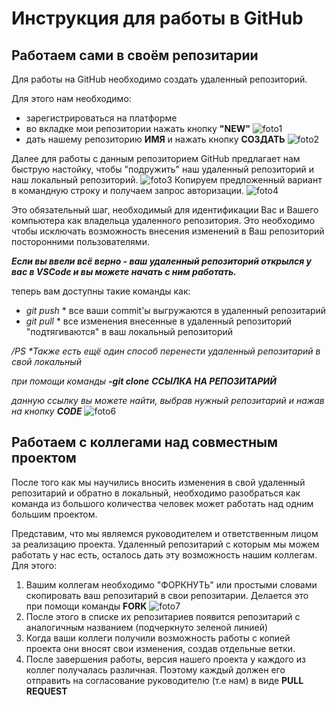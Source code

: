 # Инструкция для работы в GitHub
## **Работаем сами в своём репозитарии**
Для работы на GitHub необходимо создать удаленный репозиторий.

Для этого нам необходимо:
- зарегистрироваться на платформе
- во вкладке мои репозитории нажать кнопку __"NEW"__
![foto1](1.jpg)
- дать нашему репозиторию __ИМЯ__ и нажать кнопку __СОЗДАТЬ__
![foto2](2.jpg)


Далее для работы с данным репозиторием GitHub предлагает нам быструю настойку, чтобы "подружить" наш удаленный репозиторий и наш локальный репозиторий.
![foto3](3.jpg)
Копируем предложенный вариант в командную строку и получаем запрос авторизации. 
![foto4](4.jpg)

Это обязательный шаг, необходимый для идентификации Вас и Вашего компьютера как владельца удаленного репозитория. Это необходимо чтобы исключать возможность внесения изменений в Ваш репозиторий посторонними пользователями.

*__Если вы ввели всё верно - ваш удаленный репозиторий открылся у вас в VSCode и вы можете начать с ним работать.__*

теперь вам доступны такие команды как:
- *git push*  * все ваши commit'ы выгружаются в удаленный репозитарий
- *git pull* * все изменения внесенные в удаленный репозиторий "подтягиваются" в ваш локальный репозиторий

*/PS*
_*Также есть ещё один способ перенести удаленный репозитарий в свой локальный_

_при помощи команды **-git clone** **ССЫЛКА НА РЕПОЗИТАРИЙ**_

_данную ссылку вы можете найти, выбрав нужный репозитарий и нажав на кнопку **CODE**_
![foto6](6.jpg)


## **Работаем с коллегами над совместным проектом**
После того как мы научились вносить изменения в свой удаленный репозитарий и обратно в локальный, необходимо разобраться как команда из большого количества человек может работать над одним большим проектом.

Представим, что мы являемся руководителем и ответственным лицом за реализацию проекта. Удаленный репозитарий с которым мы можем работать у нас есть, осталось дать эту возможность нашим коллегам. Для этого:

1. Вашим коллегам необходимо "ФОРКНУТЬ" или простыми словами скопировать ваш репозитарий в свои репозитарии. Делается это при помощи команды **FORK**
![foto7](7.jpg)
2. После этого в списке их репозитариев появится репозитарий с аналогичным названием (подчеркнуто зеленой линией)
3. Когда ваши коллеги получили возможность работы с копией проекта они вносят свои изменения, создав отдельные ветки.
4. После завершения работы, версия нашего проекта у каждого из коллег получалась различная. Поэтому каждый должен его отправить на согласование руководителю (т.е нам) в виде **PULL REQUEST**





